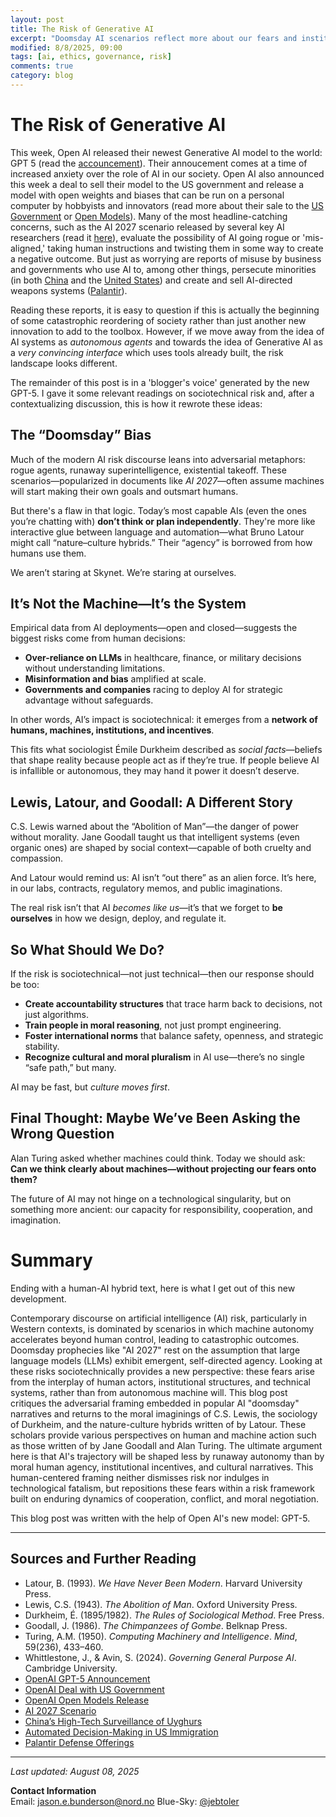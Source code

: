 ```yaml
---
layout: post
title: The Risk of Generative AI
excerpt: "Doomsday AI scenarios reflect more about our fears and institutions than actual machine autonomy. What if the real danger isn’t runaway intelligence—but how we react to it?"
modified: 8/8/2025, 09:00
tags: [ai, ethics, governance, risk]
comments: true
category: blog
---
```


# The Risk of Generative AI

This week, Open AI released their newest Generative AI model to the world: GPT 5 (read the [accouncement](https://openai.com/index/introducing-gpt-5/)). Their annoucement comes at a time of increased anxiety over the role of AI in our society. Open AI also announced this week a deal to sell their model to the US government and release a model with open weights and biases that can be run on a personal computer by hobbyists and innovators (read more about their sale to the [US Government](https://openai.com/index/providing-chatgpt-to-the-entire-us-federal-workforce/) or [Open Models](https://openai.com/open-models/)). Many of the most headline-catching concerns, such as the AI 2027 scenario released by several key AI researchers (read it [here](https://ai-2027.com/)), evaluate the possibility of AI going rogue or 'mis-aligned,' taking human instructions and twisting them in some way to create a negative outcome. But just as worrying are reports of misuse by business and governments who use AI to, among other things, persecute minorities (in both [China](https://thebulletin.org/2022/10/chinas-high-tech-surveillance-drives-oppression-of-uyghurs/) and the [United States](https://www.law.georgetown.edu/immigration-law-journal/wp-content/uploads/sites/19/2020/08/Weapons-of-Mass-Deportation-Big-Data-and-Automated-Decision-Making-Systems-in-Immigration-Law.pdf)) and create and sell AI-directed weapons systems ([Palantir](https://www.palantir.com/offerings/defense/)).

Reading these reports, it is easy to question if this is actually the beginning of some catastrophic reordering of society rather than just another new innovation to add to the toolbox. However, if we move away from the idea of AI systems as *autonomous agents* and towards the idea of Generative AI as a *very convincing interface* which uses tools already built, the risk landscape looks different.

The remainder of this post is in a 'blogger's voice' generated by the new GPT-5. I gave it some relevant readings on sociotechnical risk and, after a contextualizing discussion, this is how it rewrote these ideas:

## The “Doomsday” Bias

Much of the modern AI risk discourse leans into adversarial metaphors: rogue agents, runaway superintelligence, existential takeoff. These scenarios—popularized in documents like *AI 2027*—often assume machines will start making their own goals and outsmart humans.  

But there's a flaw in that logic. Today’s most capable AIs (even the ones you’re chatting with) **don’t think or plan independently**. They're more like interactive glue between language and automation—what Bruno Latour might call “nature–culture hybrids.” Their “agency” is borrowed from how humans use them.

We aren’t staring at Skynet. We’re staring at ourselves.

## It’s Not the Machine—It’s the System

Empirical data from AI deployments—open and closed—suggests the biggest risks come from human decisions:
- **Over-reliance on LLMs** in healthcare, finance, or military decisions without understanding limitations.
- **Misinformation and bias** amplified at scale.
- **Governments and companies** racing to deploy AI for strategic advantage without safeguards.

In other words, AI’s impact is sociotechnical: it emerges from a **network of humans, machines, institutions, and incentives**.

This fits what sociologist Émile Durkheim described as *social facts*—beliefs that shape reality because people act as if they’re true. If people believe AI is infallible or autonomous, they may hand it power it doesn’t deserve.

## Lewis, Latour, and Goodall: A Different Story

C.S. Lewis warned about the “Abolition of Man”—the danger of power without morality. Jane Goodall taught us that intelligent systems (even organic ones) are shaped by social context—capable of both cruelty and compassion.

And Latour would remind us: AI isn’t “out there” as an alien force. It’s here, in our labs, contracts, regulatory memos, and public imaginations.

The real risk isn’t that AI *becomes like us*—it’s that we forget to **be ourselves** in how we design, deploy, and regulate it.

## So What Should We Do?

If the risk is sociotechnical—not just technical—then our response should be too:
- **Create accountability structures** that trace harm back to decisions, not just algorithms.
- **Train people in moral reasoning**, not just prompt engineering.
- **Foster international norms** that balance safety, openness, and strategic stability.
- **Recognize cultural and moral pluralism** in AI use—there’s no single “safe path,” but many.

AI may be fast, but *culture moves first*.

## Final Thought: Maybe We’ve Been Asking the Wrong Question

Alan Turing asked whether machines could think. Today we should ask:  
**Can we think clearly about machines—without projecting our fears onto them?**

The future of AI may not hinge on a technological singularity, but on something more ancient: our capacity for responsibility, cooperation, and imagination.

# Summary

Ending with a human-AI hybrid text, here is what I get out of this new development.

Contemporary discourse on artificial intelligence (AI) risk, particularly in Western contexts, is dominated by scenarios in which machine autonomy accelerates beyond human control, leading to catastrophic outcomes. Doomsday prophecies like "AI 2027" rest on the assumption that large language models (LLMs) exhibit emergent, self-directed agency. Looking at these risks sociotechnically provides a new perspective: these fears arise from the interplay of human actors, institutional structures, and technical systems, rather than from autonomous machine will. This blog post critiques the adversarial framing embedded in popular AI "doomsday" narratives and returns to the moral imaginings of C.S. Lewis, the sociology of Durkheim, and the nature-culture hybrids written of by Latour. These scholars provide various perspectives on human and machine action such as those written of by Jane Goodall and Alan Turing. The ultimate argument here is that AI's trajectory will be shaped less by runaway autonomy than by moral human agency, institutional incentives, and cultural narratives. This human-centered framing neither dismisses risk nor indulges in technological fatalism, but repositions these fears within a risk framework built on enduring dynamics of cooperation, conflict, and moral negotiation.

This blog post was written with the help of Open AI's new model: GPT-5.

---

## Sources and Further Reading

- Latour, B. (1993). *We Have Never Been Modern*. Harvard University Press.  
- Lewis, C.S. (1943). *The Abolition of Man*. Oxford University Press.  
- Durkheim, É. (1895/1982). *The Rules of Sociological Method*. Free Press.  
- Goodall, J. (1986). *The Chimpanzees of Gombe*. Belknap Press.  
- Turing, A.M. (1950). *Computing Machinery and Intelligence*. *Mind*, 59(236), 433–460.  
- Whittlestone, J., & Avin, S. (2024). *Governing General Purpose AI*. Cambridge University.
- [OpenAI GPT-5 Announcement](https://openai.com/index/introducing-gpt-5/)  
- [OpenAI Deal with US Government](https://openai.com/index/providing-chatgpt-to-the-entire-us-federal-workforce/)  
- [OpenAI Open Models Release](https://openai.com/open-models/)  
- [AI 2027 Scenario](https://ai-2027.com/)  
- [China’s High-Tech Surveillance of Uyghurs](https://thebulletin.org/2022/10/chinas-high-tech-surveillance-drives-oppression-of-uyghurs/)  
- [Automated Decision-Making in US Immigration](https://www.law.georgetown.edu/immigration-law-journal/wp-content/uploads/sites/19/2020/08/Weapons-of-Mass-Deportation-Big-Data-and-Automated-Decision-Making-Systems-in-Immigration-Law.pdf)  
- [Palantir Defense Offerings](https://www.palantir.com/offerings/defense/)

---
*Last updated: August 08, 2025*

**Contact Information**   
Email: jason.e.bunderson@nord.no
Blue-Sky: [@jebtoler](https://bsky.app/profile/jebtoler.bsky.social)
